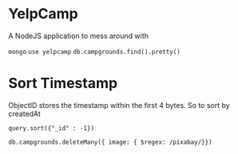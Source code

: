 # YelpCamp
A NodeJS application to mess around with

`mongo`
`use yelpcamp`
`db.campgrounds.find().pretty()`

# Sort Timestamp

ObjectID stores the timestamp within the first 4 bytes. So to sort by createdAt

`query.sort({"_id" : -1})`

`db.campgrounds.deleteMany({ image: { $regex: /pixabay/}})`
